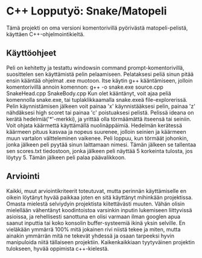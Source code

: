 # C++ Lopputyö: Snake/Matopeli

Tämä projekti on oma versioni komentorivillä pyörivästä matopeli-pelistä, käyttäen C++-ohjelmointikieltä.

## Käyttöohjeet

Peli on kehitetty ja testattu windowsin command prompt-komentorivillä, suosittelen sen käyttämistä pelin pelaamiseen.
Pelataksesi peliä sinun pitää ensin kääntää ohjelmat .exe muotoon. Itse käytin g++ kääntämiseen, jolloin komentorivillä annoin komennon:
g++ -o snake.exe source.cpp SnakeHead.cpp SnakeBody.cpp
Kun olet kääntänyt, voit ajaa peliä komennolla snake.exe, tai tuplaklikkaamalla snake.exeä file-explorerissä.
Pelin käynnistämisen jälkeen voit painaa 'x' käynnistääksesi pelin, painaa 'z' nähdäksesi high scoret tai painaa 'c' poistuaksesi pelistä.
Pelissä ideana on kerätä hedelmiä('\*'-merkki), ja yrittää olla törmäämättä itseensä tai seiniin. Voit ohjata käärmettä käyttämällä nuolinäppäimiä. Hedelmän kerätessä käärmeen pituus kasvaa ja nopeus suurenee, jolloin seinien ja käärmeen muun vartalon vältteleminen vaikenee. Peli loppuu, kun törmäät johonkin, jonka jälkeen peli pyytää sinun laittamaan nimesi. Tämän jälkeen se tallentaa sen scores.txt tiedostoon, jonka jälkeen peli näyttää 5 korkeinta tulosta, jos löytyy 5. Tämän jälkeen peli palaa päävalikkoon.

## Arviointi

Kaikki, muut arviointikriteerit toteutuvat, mutta perinnän käyttämiselle en oikein löytänyt hyvää paikkaa joten en sitä käyttänyt mihinkään projektissa. Omasta mielestä selviydyin projektista kiitettävästi muuten. Vähän olisin mielellään vähentänyt koodintoistoa varsinkin inputin lukemiseen liittyvissä asioissa, ja rehellisesti sanottuna en olisi varmaan ilman googlen apua saanut inputtia tai koko konsolin buffer-systeemiä ikinä yksin selville. En vieläkään ymmärrä 100% mitä jokainen rivi niistä tekee ja miten, mutta ainakin ymmärrän mitä ne tekevät yhdessä ja osaan tarpeeksi hyvin manipuloida niitä tällaiseen projektiin. Kaikenkaikkiaan tyytyväinen projektin tulokseen, hyvää oppimista c++-kielestä.
